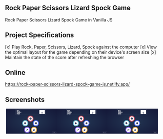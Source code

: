## Rock Paper Scissors Lizard Spock Game

Rock Paper Scissors Lizard Spock Game in Vanilla JS

## Project Specifications
[x] Play Rock, Paper, Scissors, Lizard, Spock against the computer
[x] View the optimal layout for the game depending on their device's screen size
[x] Maintain the state of the score after refreshing the browser

## Online
https://rock-paper-scissors-lizard-spock-game-js.netlify.app/

## Screenshots

<div style="display:flex; justify-content:center">
<img src="https://github.com/se4astien/rpsls-game-js/blob/master/screenshots/rpsls-game-01.png" alt="rpsls-game-01" width="33%" />
<img src="https://github.com/se4astien/rpsls-game-js/blob/master/screenshots/rpsls-game-01.png" alt="rpsls-game-01" width="33%" />
<img src="https://github.com/se4astien/rpsls-game-js/blob/master/screenshots/rpsls-game-01.png" alt="rpsls-game-01" width="33%" />
</div>
